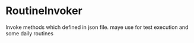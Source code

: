 # RoutineInvoker
Invoke methods which defined in json file. maye use for test execution and some daily routines  

